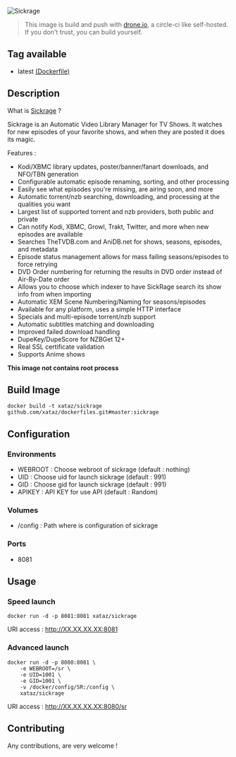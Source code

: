 ![Sickrage](https://sickrage.github.io/images/logo.png)

> This image is build and push with [drone.io](https://github.com/drone/drone), a circle-ci like self-hosted.
> If you don't trust, you can build yourself.

## Tag available
* latest [(Dockerfile)](https://github.com/xataz/dockerfiles/tree/master/sickrage/Dockerfile)

## Description
What is [Sickrage](https://github.com/SickRage/SickRage) ?

Sickrage is an Automatic Video Library Manager for TV Shows. It watches for new episodes of your favorite shows, and when they are posted it does its magic.

Features :
* Kodi/XBMC library updates, poster/banner/fanart downloads, and NFO/TBN generation
* Configurable automatic episode renaming, sorting, and other processing
* Easily see what episodes you're missing, are airing soon, and more
* Automatic torrent/nzb searching, downloading, and processing at the qualities you want
* Largest list of supported torrent and nzb providers, both public and private
* Can notify Kodi, XBMC, Growl, Trakt, Twitter, and more when new episodes are available
* Searches TheTVDB.com and AniDB.net for shows, seasons, episodes, and metadata
* Episode status management allows for mass failing seasons/episodes to force retrying
* DVD Order numbering for returning the results in DVD order instead of Air-By-Date order
* Allows you to choose which indexer to have SickRage search its show info from when importing
* Automatic XEM Scene Numbering/Naming for seasons/episodes
* Available for any platform, uses a simple HTTP interface
* Specials and multi-episode torrent/nzb support
* Automatic subtitles matching and downloading
* Improved failed download handling
* DupeKey/DupeScore for NZBGet 12+
* Real SSL certificate validation
* Supports Anime shows

**This image not contains root process**

## Build Image

```shell
docker build -t xataz/sickrage github.com/xataz/dockerfiles.git#master:sickrage
```

## Configuration
### Environments
* WEBROOT : Choose webroot of sickrage (default : nothing)
* UID : Choose uid for launch sickrage (default : 991)
* GID : Choose gid for launch sickrage (default : 991)
* APIKEY : API KEY for use API (default : Random)

### Volumes
* /config : Path where is configuration of sickrage

### Ports
* 8081 

## Usage
### Speed launch
```shell
docker run -d -p 8081:8081 xataz/sickrage
```
URI access : http://XX.XX.XX.XX:8081

### Advanced launch
```shell
docker run -d -p 8080:8081 \
	-e WEBROOT=/sr \
	-e UID=1001 \
	-e GID=1001 \
	-v /docker/config/SR:/config \
	xataz/sickrage
```
URI access : http://XX.XX.XX.XX:8080/sr

## Contributing
Any contributions, are very welcome !